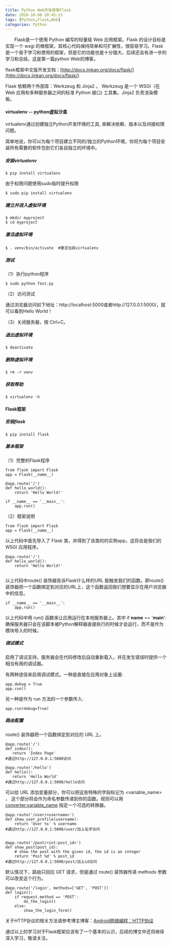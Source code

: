 ```yaml
---
title: Python Web开发框架Flask
date: 2016-10-08 20:45:13
tags: [Python,Flask,Web]
categories: Python
---
```



　　Flask是一个使用 Python 编写的轻量级 Web 应用框架。Flask 的设计目标是实现一个 wsgi 的微框架，其核心代码保持简单和可扩展性，很容易学习。Flask是一个易于学习和使用的框架，但是它的功能也是十分强大，后续还会有进一步的学习和总结，这是第一篇python Web的博客。

<!--more-->

flask框架中文版开发文档：[http://docs.jinkan.org/docs/flask/](http://docs.jinkan.org/docs/flask/)

Flask 依赖两个外部库：Werkzeug 和 Jinja2 。 Werkzeug 是一个 WSGI（在 Web 应用和多种服务器之间的标准 Python 接口) 工具集。Jinja2 负责渲染模板。

#### virtualenv -- python虚拟沙盒

virtualenv通过创建独立Python开发环境的工具, 来解决依赖、版本以及间接权限问题。

简单地说，你可以为每个项目建立不同的/独立的Python环境，你将为每个项目安装所有需要的软件包到它们各自独立的环境中。

##### 安装virtualenv

```
$ pip install virtualenv
```
由于权限问题使用sudo临时提升权限

```
$ sudo pip install virtualenv
```

##### 建立并进入虚拟环境

```
$ mkdir myproject
$ cd myproject
```


##### 激活虚拟环境

```
$ . venv/bin/activate  #激活当前virtualenv
```

##### 测试

（1）执行python程序

```
$ sudo python Test.py
```

（2）访问测试

通过浏览器访问如下地址：http://localhost:5000或者http://127.0.0.1:5000/，就可以看到Hello World！

（3）关闭服务器，按 Ctrl+C。

##### 退出虚拟环境

```
$ deactivate
```

##### 删除虚拟环境

```
$ rm -r venv
```

##### 获取帮助

```
$ virtualenv -h
```

#### Flask框架

##### 安装flask

```
$ pip install flask
```

##### 基本框架

（1）完整的Flask程序

```
from flask import Flask
app = Flask(__name__)

@app.route('/')
def hello_world():
    return 'Hello World!'

if __name__ == '__main__':
    app.run()
```

（2）框架说明

```
from flask import Flask
app = Flask(__name__)
```
以上代码中首先导入了 Flask 类，并得到了该类的的实例app，这将会是我们的 WSGI 应用程序。

```
@app.route('/')
def hello_world():
    return 'Hello World!'
 
```
以上代码中route() 装饰器告诉Flask什么样的URL 能触发我们的函数。即route() 装饰器把一个函数绑定到对应的URL上，这个函数返回我们想要显示在用户浏览器中的信息。

```
if __name__ == '__main__':
    app.run()
```

以上代码中用 run() 函数来让应用运行在本地服务器上。其中 if __name__ == '__main__': 确保服务器只会在该脚本被Python解释器直接执行的时候才会运行，而不是作为模块导入的时候。



##### 调试模式

启用了调试支持，服务器会在代码修改后自动重新载入，并在发生错误时提供一个相当有用的调试器。

有两种途径来启用调试模式。一种是直接在应用对象上设置:


```
app.debug = True
app.run()
```

另一种是作为 run 方法的一个参数传入:

```
app.run(debug=True)
```

##### 路由配置

route() 装饰器把一个函数绑定到对应的 URL 上。
 
 ```
@app.route('/')
def index():
    return 'Index Page'
#通过http://127.0.0.1:5000访问

@app.route('/hello')
def hello():
    return 'Hello World'
#通过http://127.0.0.1:5000/hello访问
```

可以给 URL 添加变量部分，你可以把这些特殊的字段标记为 <variable_name> ， 这个部分将会作为命名参数传递到你的函数。规则可以用 <converter:variable_name> 指定一个可选的转换器。
 
```
@app.route('/user/<username>')
def show_user_profile(username):
    return 'User %s' % username
#通过http://127.0.0.1:5000/user/加上名字访问


@app.route('/post/<int:post_id>')
def show_post(post_id):
    # show the post with the given id, the id is an integer
    return 'Post %d' % post_id
#通过http://127.0.0.1:5000/post/加上id访问
```

默认情况下，路由只回应 GET 请求，但是通过 route() 装饰器传递 methods 参数可以改变这个行为。

```
@app.route('/login', methods=['GET', 'POST'])
def login():
    if request.method == 'POST':
        do_the_login()
    else:
        show_the_login_form()
```

关于HTTP协议的相关方法请参考博主博客：[Android网络编程：HTTP协议](http://www.line-coding.tech/index.php/2016/08/22/android-http-2/)

通过以上的学习对于Flask框架应该有了一个基本的认识，后续的博文中还将继续深入学习，敬请关注。

